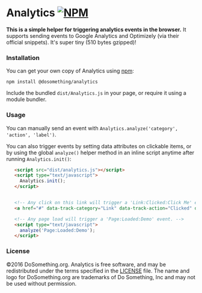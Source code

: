 # Analytics [![NPM](https://img.shields.io/npm/v/@dosomething/analytics.svg)](https://www.npmjs.com/package/@dosomething/analytics)
**This is a simple helper for triggering analytics events in the browser.** It supports sending events to Google Analytics
and Optimizely (via their official snippets). It's super tiny (510 bytes gzipped)!

### Installation
You can get your own copy of Analytics using [npm](https://www.npmjs.com/package/@dosomething/analytics):

```
npm install @dosomething/analytics
```

Include the bundled `dist/Analytics.js` in your page, or require it using a module bundler.

### Usage
You can manually send an event with `Analytics.analyze('category', 'action', 'label')`.

You can also trigger events by setting data attributes on clickable items, or by using the global `analyze()` helper method in an inline script anytime after running `Analytics.init()`:

```html
   <script src="dist/analytics.js"></script>
   <script type="text/javascript">
     Analytics.init();
   </script>


   <!-- Any click on this link will trigger a 'Link:Clicked:Click Me' event. -->
   <a href="#" data-track-category="Link" data-track-action="Clicked" data-track-label="Click Me">Click Me!</a>

   <!-- Any page load will trigger a 'Page:Loaded:Demo' event. -->
   <script type="text/javascript">
     analyze('Page:Loaded:Demo');
   </script>
```

### License
&copy;2016 DoSomething.org. Analytics is free software, and may be redistributed under the terms specified in the [LICENSE](LICENSE) file. The name and logo for DoSomething.org are trademarks of Do Something, Inc and may not be used without permission.
